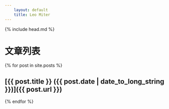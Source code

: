 ```yaml
---
    layout: default
    title: Leo Miter
---
```


{% include head.md %}

# 文章列表
{% for post in site.posts %}
## [{{ post.title }}        ({{ post.date | date_to_long_string }})]({{ post.url }})
{% endfor %}
